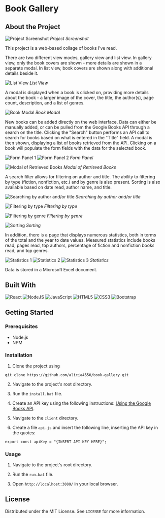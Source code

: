 # Book Gallery

## About the Project

![Project Screenshot](demo_img/demo1.png)
*Project Screenshot*

This project is a web-based collage of books I've read. 

There are two different view modes, gallery view and list view. In gallery view, only the book covers are shown - more details are shown in a separate modal. In list view, book covers are shown along with additional details beside it.

![List View](demo_img/demo7.png)
*List View*

A modal is displayed when a book is clicked on, providing more details about the book - a larger image of the cover, the title, the author(s), page count, description, and a list of genres.

![Book Modal](demo_img/demo2.png)
*Book Modal*

New books can be added directly on the web interface. Data can either be manually added, or can be pulled from the Google Books API through a search on the title. Clicking the "Search" button performs an API call to search for books based on what is entered in the "Title" field. A modal is then shown, displaying a list of books retrieved from the API. Clicking on a book will populate the form fields with the data for the selected book. 

![Form Panel 1](demo_img/demo3.png)
![Form Panel 2](demo_img/demo8.png)
*Form Panel*

![Modal of Retrieved Books](demo_img/demo6.png)
*Modal of Retrieved Books*

A search filter allows for filtering on author and title. The ability to filtering by type (fiction, nonfiction, etc.) and by genre is also present. Sorting is also available based on date read, author name, and title.

![Searching by author and/or title](demo_img/demo4.png)
*Searching by author and/or title*

![Filtering by type](demo_img/demo9.png)
*Filtering by type*

![Filtering by genre](demo_img/demo10.png)
*Filtering by genre*

![Sorting](demo_img/demo5.png)
*Sorting*

In addition, there is a page that displays numerous statistics, both in terms of the total and the year to date values. Measured statistics include books read, pages read, top authors, percentage of fiction and nonfiction books read, and top genres.

![Statistics 1](demo_img/demo11.png)
![Statistics 2](demo_img/demo12.png)
![Statistics 3](demo_img/demo13.png)
*Statistics*

Data is stored in a Microsoft Excel document. 

## Built With
![React](https://img.shields.io/badge/react-%2320232a.svg?style=for-the-badge&logo=react&logoColor=%2361DAFB)
![NodeJS](https://img.shields.io/badge/Node%20js-339933?style=for-the-badge&logo=nodedotjs&logoColor=white)
![JavaScript](https://img.shields.io/badge/javascript-%23323330.svg?style=for-the-badge&logo=javascript&logoColor=%23F7DF1E)
![HTML5](https://img.shields.io/badge/html5-%23E34F26.svg?style=for-the-badge&logo=html5&logoColor=white)
![CSS3](https://img.shields.io/badge/css3-%231572B6.svg?style=for-the-badge&logo=css3&logoColor=white)
![Bootstrap](https://img.shields.io/badge/Bootstrap-563D7C?style=for-the-badge&logo=bootstrap&logoColor=white)

## Getting Started

### Prerequisites

+ Node.js
+ NPM

### Installation

1. Clone the project using 
```
git clone https://github.com/alicia4550/book-gallery.git
```

2. Navigate to the project's root directory.

3. Run the `install.bat` file.

4. Create an API key using the following instructions: [Using the Google Books API](https://developers.google.com/books/docs/v1/using).

5. Navigate to the `client` directory.

6. Create a file `api.js` and insert the following line, inserting the API key in the quotes:
```
export const apiKey = "{INSERT API KEY HERE}";
```

### Usage

1. Navigate to the project's root directory.

2. Run the `run.bat` file.

3. Open `http://localhost:3000/` in your local browser.

## License

Distributed under the MIT License. See `LICENSE` for more information.